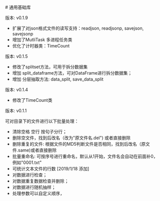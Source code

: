 # 通用基础库 

版本: v0.1.9

* 扩展了对json格式文件的读写支持：readjson, readjsonp, savejson, savejsonp
* 增加了MutliTask 多进程任务类
* 优化了计时器类：TimeCount


版本: v0.1.5

* 修改了splitset方法，可用于拆分数据集
* 增加 split_dataframe方法，可对DataFrame进行拆分数据集；
* 增加 分层抽取方法: data_split, save_data_split

版本: v0.1.4

* 修改了TimeCount类

版本: v0.1.1

可对目录下的文件进行以下批量处理：

* 清除空格 空行 按句子分行；
* 删除空文件，找到后改名（改为"原文件名.del") 或者直接删除
* 删除重复的文件:   根据文件的MD5判断文件是否相同，找到后改名（原文件.same)或者直接删除
* 批量重命名:    可按序号进行重命名，默认从1开始，文件名会自动在前面补0，例如"0001.txt"
* 可统计文本文件的行数  [2019/1/18 添加]
* 对数据进行检查；
* 对数据重复数据检查并删除；
* 对数据进行随机抽样；
* 处理参数可以自定义顺序，
